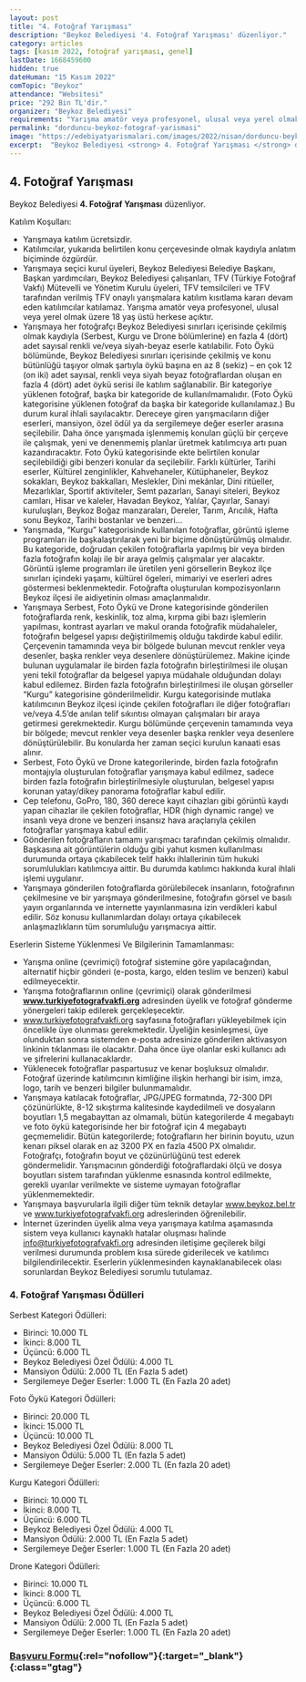 ```yaml
---
layout: post
title: "4. Fotoğraf Yarışması"
description: "Beykoz Belediyesi '4. Fotoğraf Yarışması' düzenliyor."
category: articles
tags: [kasım 2022, fotoğraf yarışması, genel]
lastDate: 1668459600
hidden: true
dateHuman: "15 Kasım 2022"
comTopic: "Beykoz"
attendance: "Websitesi"
price: "292 Bin TL'dir."
organizer: "Beykoz Belediyesi"
requirements: "Yarışma amatör veya profesyonel, ulusal veya yerel olmak üzere 18 yaş üstü herkes katılabilir."
permalink: "dorduncu-beykoz-fotograf-yarismasi"
image: "https://edebiyatyarismalari.com/images/2022/nisan/dorduncu-beykoz-fotograf-yarismasi.jpg"
excerpt:  "Beykoz Belediyesi <strong> 4. Fotoğraf Yarışması </strong> düzenliyor."
---
```


## 4. Fotoğraf Yarışması
Beykoz Belediyesi **4. Fotoğraf Yarışması** düzenliyor.

Katılım Koşulları:
- Yarışmaya katılım ücretsizdir.
- Katılımcılar, yukarıda belirtilen konu çerçevesinde olmak kaydıyla anlatım biçiminde özgürdür.
- Yarışmaya seçici kurul üyeleri, Beykoz Belediyesi Belediye Başkanı, Başkan yardımcıları, Beykoz Belediyesi çalışanları, TFV (Türkiye Fotoğraf Vakfı) Mütevelli ve Yönetim Kurulu üyeleri, TFV temsilcileri ve TFV tarafından verilmiş TFV onaylı yarışmalara katılım kısıtlama kararı devam eden katılımcılar katılamaz. Yarışma amatör veya profesyonel, ulusal veya yerel olmak üzere 18 yaş üstü herkese açıktır.
- Yarışmaya her fotoğrafçı Beykoz Belediyesi sınırları içerisinde çekilmiş olmak kaydıyla (Serbest, Kurgu ve Drone bölümlerine) en fazla 4 (dört) adet sayısal renkli ve/veya siyah-beyaz eserle katılabilir. Foto Öykü bölümünde, Beykoz Belediyesi sınırları içerisinde çekilmiş ve konu bütünlüğü taşıyor olmak şartıyla öykü başına en az 8 (sekiz) – en çok 12 (on iki) adet sayısal, renkli veya siyah beyaz fotoğraflardan oluşan en fazla 4 (dört) adet öykü serisi ile katılım sağlanabilir. Bir kategoriye yüklenen fotoğraf, başka bir kategoride de kullanılmamalıdır. (Foto Öykü kategorisine yüklenen fotoğraf da başka bir kategoride kullanılamaz.) Bu durum kural ihlali sayılacaktır. Dereceye giren yarışmacıların diğer eserleri, mansiyon, özel ödül ya da sergilemeye değer eserler arasına seçilebilir. Daha önce yarışmada işlenmemiş konuları güçlü bir çerçeve ile çalışmak, yeni ve denenmemiş planlar üretmek katılımcıya artı puan kazandıracaktır. Foto Öykü kategorisinde ekte belirtilen konular seçilebildiği gibi benzeri konular da seçilebilir.
Farklı kültürler, Tarihi eserler, Kültürel zenginlikler, Kahvehaneler, Kütüphaneler, Beykoz sokakları, Beykoz bakkalları, Meslekler, Dini mekânlar, Dini ritüeller, Mezarlıklar, Sportif aktiviteler, Semt pazarları, Sanayi siteleri, Beykoz camları, Hisar ve kaleler, Havadan Beykoz, Yalılar, Çayırlar, Sanayi kuruluşları, Beykoz Boğaz manzaraları, Dereler, Tarım, Arıcılık, Hafta sonu Beykoz, Tarihi bostanlar ve benzeri…
- Yarışmada, “Kurgu” kategorisinde kullanılan fotoğraflar, görüntü işleme programları ile başkalaştırılarak yeni bir biçime dönüştürülmüş olmalıdır. Bu kategoride, doğrudan çekilen fotoğraflarla yapılmış bir veya birden fazla fotoğrafın kolajı ile bir araya gelmiş çalışmalar yer alacaktır. Görüntü işleme programları ile üretilen yeni görsellerin Beykoz ilçe sınırları içindeki yaşamı, kültürel ögeleri, mimariyi ve eserleri adres göstermesi beklenmektedir. Fotoğrafta oluşturulan kompozisyonların Beykoz ilçesi ile aidiyetinin olması amaçlanmalıdır.
- Yarışmaya Serbest, Foto Öykü ve Drone kategorisinde gönderilen fotoğraflarda renk, keskinlik, toz alma, kırpma gibi bazı işlemlerin yapılması, kontrast ayarları ve makul oranda fotoğrafik müdahaleler, fotoğrafın belgesel yapısı değiştirilmemiş olduğu takdirde kabul edilir. Çerçevenin tamamında veya bir bölgede bulunan mevcut renkler veya desenler, başka renkler veya desenlere dönüştürülemez. Makine içinde bulunan uygulamalar ile birden fazla fotoğrafın birleştirilmesi ile oluşan yeni tekil fotoğraflar da belgesel yapıya müdahale olduğundan dolayı kabul edilemez. Birden fazla fotoğrafın birleştirilmesi ile oluşan görseller “Kurgu” kategorisine gönderilmelidir. Kurgu kategorisinde mutlaka katılımcının Beykoz ilçesi içinde çekilen fotoğrafları ile diğer fotoğrafları ve/veya 4.5’de anılan telif sıkıntısı olmayan çalışmaları bir araya getirmesi gerekmektedir. Kurgu bölümünde çerçevenin tamamında veya bir bölgede; mevcut renkler veya desenler başka renkler veya desenlere dönüştürülebilir. Bu konularda her zaman seçici kurulun kanaati esas alınır.
- Serbest, Foto Öykü ve Drone kategorilerinde, birden fazla fotoğrafın montajıyla oluşturulan fotoğraflar yarışmaya kabul edilmez, sadece birden fazla fotoğrafın birleştirilmesiyle oluşturulan, belgesel yapısı korunan yatay/dikey panorama fotoğraflar kabul edilir.
- Cep telefonu, GoPro, 180, 360 derece kayıt cihazları gibi görüntü kaydı yapan cihazlar ile çekilen fotoğraflar, HDR (high dynamic range) ve insanlı veya drone ve benzeri insansız hava araçlarıyla çekilen fotoğraflar yarışmaya kabul edilir.
- Gönderilen fotoğrafların tamamı yarışmacı tarafından çekilmiş olmalıdır. Başkasına ait görüntülerin olduğu gibi yahut kısmen kullanılması durumunda ortaya çıkabilecek telif hakkı ihlallerinin tüm hukuki sorumlulukları katılımcıya aittir. Bu durumda katılımcı hakkında kural ihlali işlemi uygulanır.
- Yarışmaya gönderilen fotoğraflarda görülebilecek insanların, fotoğrafının çekilmesine ve bir yarışmaya gönderilmesine, fotoğrafın görsel ve basılı yayın organlarında ve internette yayınlanmasına izin verdikleri kabul edilir. Söz konusu kullanımlardan dolayı ortaya çıkabilecek anlaşmazlıkların tüm sorumluluğu yarışmacıya aittir.


Eserlerin Sisteme Yüklenmesi Ve Bilgilerinin Tamamlanması:
- Yarışma online (çevrimiçi) fotoğraf sistemine göre yapılacağından, alternatif hiçbir gönderi (e-posta, kargo, elden teslim ve benzeri) kabul edilmeyecektir.
- Yarışma fotoğraflarının online (çevrimiçi) olarak gönderilmesi **www.turkiyefotografvakfi.org** adresinden üyelik ve fotoğraf gönderme yönergeleri takip edilerek gerçekleşecektir.
- www.turkiyefotografvakfi.org sayfasına fotoğrafları yükleyebilmek için öncelikle üye olunması gerekmektedir. Üyeliğin kesinleşmesi, üye olunduktan sonra sistemden e-posta adresinize gönderilen aktivasyon linkinin tıklanması ile olacaktır. Daha önce üye olanlar eski kullanıcı adı ve şifrelerini kullanacaklardır.
- Yüklenecek fotoğraflar paspartusuz ve kenar boşluksuz olmalıdır. Fotoğraf üzerinde katılımcının kimliğine ilişkin herhangi bir isim, imza, logo, tarih ve benzeri bilgiler bulunmamalıdır.
- Yarışmaya katılacak fotoğraflar, JPG/JPEG formatında, 72-300 DPI çözünürlükte, 8-12 sıkıştırma kalitesinde kaydedilmeli ve dosyaların boyutları 1,5 megabayttan az olmamalı, bütün kategorilerde 4 megabaytı ve foto öykü kategorisinde her bir fotoğraf için 4 megabaytı geçmemelidir. Bütün kategorilerde; fotoğrafların her birinin boyutu, uzun kenarı piksel olarak en az 3200 PX en fazla 4500 PX olmalıdır. Fotoğrafçı, fotoğrafın boyut ve çözünürlüğünü test ederek göndermelidir. Yarışmacının gönderdiği fotoğraflardaki ölçü ve dosya boyutları sistem tarafından yüklenme esnasında kontrol edilmekte, gerekli uyarılar verilmekte ve sisteme uymayan fotoğraflar yüklenmemektedir.
- Yarışmaya başvurularla ilgili diğer tüm teknik detaylar www.beykoz.bel.tr ve www.turkiyefotografvakfi.org adreslerinden öğrenilebilir.
- İnternet üzerinden üyelik alma veya yarışmaya katılma aşamasında sistem veya kullanıcı kaynaklı hatalar oluşması halinde info@turkiyefotografvakfi.org adresinden iletişime geçilerek bilgi verilmesi durumunda problem kısa sürede giderilecek ve katılımcı bilgilendirilecektir. Eserlerin yüklenmesinden kaynaklanabilecek olası sorunlardan Beykoz Belediyesi sorumlu tutulamaz.


### 4. Fotoğraf Yarışması Ödülleri
Serbest Kategori Ödülleri:
- Birinci: 10.000 TL
- İkinci: 8.000 TL
- Üçüncü: 6.000 TL
- Beykoz Belediyesi Özel Ödülü: 4.000 TL
- Mansiyon Ödülü: 2.000 TL (En Fazla 5 adet)
- Sergilemeye Değer Eserler: 1.000 TL (En Fazla 20 adet)

Foto Öykü Kategori Ödülleri:
- Birinci: 20.000 TL
- İkinci: 15.000 TL
- Üçüncü: 10.000 TL
- Beykoz Belediyesi Özel Ödülü: 8.000 TL
- Mansiyon Ödülü: 5.000 TL (En fazla 5 adet)
- Sergilemeye Değer Eserler: 2.000 TL (En fazla 20 adet)

Kurgu Kategori Ödülleri:
- Birinci: 10.000 TL
- İkinci: 8.000 TL
- Üçüncü: 6.000 TL
- Beykoz Belediyesi Özel Ödülü: 4.000 TL
- Mansiyon Ödülü: 2.000 TL (En Fazla 5 adet)
- Sergilemeye Değer Eserler: 1.000 TL (En Fazla 20 adet)

Drone Kategori Ödülleri:
- Birinci: 10.000 TL
- İkinci: 8.000 TL
- Üçüncü: 6.000 TL
- Beykoz Belediyesi Özel Ödülü: 4.000 TL
- Mansiyon Ödülü: 2.000 TL (En Fazla 5 adet)
- Sergilemeye Değer Eserler: 1.000 TL (En Fazla 20 adet)

### [Başvuru Formu](https://turkiyefotografvakfi.org/competitions-detail/12/beykoz-belediyesi-4-fotograf-yarismasi/?ref=edebiyatyarismalari.com){:rel="nofollow"}{:target="_blank"}{:class="gtag"}